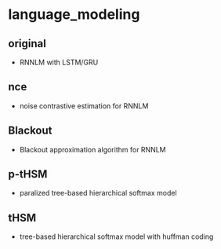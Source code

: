 # language_modeling

## original

- RNNLM with LSTM/GRU

## nce

-  noise contrastive estimation for RNNLM

## Blackout

- Blackout approximation algorithm for RNNLM 

## p-tHSM

- paralized tree-based hierarchical softmax model

## tHSM

- tree-based hierarchical softmax model with huffman coding

